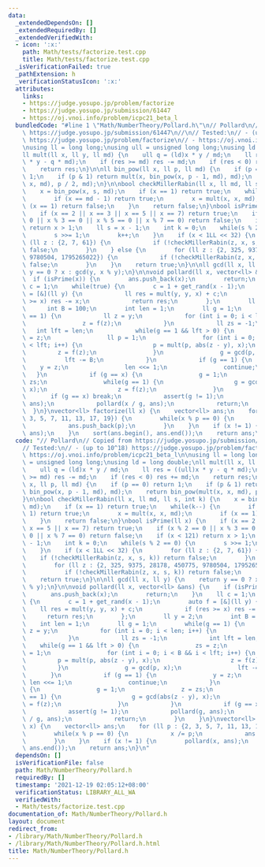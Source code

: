 ```yaml
---
data:
  _extendedDependsOn: []
  _extendedRequiredBy: []
  _extendedVerifiedWith:
  - icon: ':x:'
    path: Math/tests/factorize.test.cpp
    title: Math/tests/factorize.test.cpp
  _isVerificationFailed: true
  _pathExtension: h
  _verificationStatusIcon: ':x:'
  attributes:
    links:
    - https://judge.yosupo.jp/problem/factorize
    - https://judge.yosupo.jp/submission/61447
    - https://oj.vnoi.info/problem/icpc21_beta_l
  bundledCode: "#line 1 \"Math/NumberTheory/Pollard.h\"\n// Pollard\n// Copied from\
    \ https://judge.yosupo.jp/submission/61447\n//\n// Tested:\n// - (up to 10^18)\
    \ https://judge.yosupo.jp/problem/factorize\n// - https://oj.vnoi.info/problem/icpc21_beta_l\n\
    \nusing ll = long long;\nusing ull = unsigned long long;\nusing ld = long double;\n\
    ll mult(ll x, ll y, ll md) {\n    ull q = (ld)x * y / md;\n    ll res = ((ull)x\
    \ * y - q * md);\n    if (res >= md) res -= md;\n    if (res < 0) res += md;\n\
    \    return res;\n}\n\nll bin_pow(ll x, ll p, ll md) {\n    if (p == 0) return\
    \ 1;\n    if (p & 1) return mult(x, bin_pow(x, p - 1, md), md);\n    return bin_pow(mult(x,\
    \ x, md), p / 2, md);\n}\n\nbool checkMillerRabin(ll x, ll md, ll s, int k) {\n\
    \    x = bin_pow(x, s, md);\n    if (x == 1) return true;\n    while(k--) {\n\
    \        if (x == md - 1) return true;\n        x = mult(x, x, md);\n        if\
    \ (x == 1) return false;\n    }\n    return false;\n}\nbool isPrime(ll x) {\n\
    \    if (x == 2 || x == 3 || x == 5 || x == 7) return true;\n    if (x % 2 ==\
    \ 0 || x % 3 == 0 || x % 5 == 0 || x % 7 == 0) return false;\n    if (x < 121)\
    \ return x > 1;\n    ll s = x - 1;\n    int k = 0;\n    while(s % 2 == 0) {\n\
    \        s >>= 1;\n        k++;\n    }\n    if (x < 1LL << 32) {\n        for\
    \ (ll z : {2, 7, 61}) {\n            if (!checkMillerRabin(z, x, s, k)) return\
    \ false;\n        }\n    } else {\n        for (ll z : {2, 325, 9375, 28178, 450775,\
    \ 9780504, 1795265022}) {\n            if (!checkMillerRabin(z, x, s, k)) return\
    \ false;\n        }\n    }\n    return true;\n}\n\nll gcd(ll x, ll y) {\n    return\
    \ y == 0 ? x : gcd(y, x % y);\n}\n\nvoid pollard(ll x, vector<ll> &ans) {\n  \
    \  if (isPrime(x)) {\n        ans.push_back(x);\n        return;\n    }\n    ll\
    \ c = 1;\n    while(true) {\n        c = 1 + get_rand(x - 1);\n        auto f\
    \ = [&](ll y) {\n            ll res = mult(y, y, x) + c;\n            if (res\
    \ >= x) res -= x;\n            return res;\n        };\n        ll y = 2;\n  \
    \      int B = 100;\n        int len = 1;\n        ll g = 1;\n        while(g\
    \ == 1) {\n            ll z = y;\n            for (int i = 0; i < len; i++) {\n\
    \                z = f(z);\n            }\n            ll zs = -1;\n         \
    \   int lft = len;\n            while(g == 1 && lft > 0) {\n                zs\
    \ = z;\n                ll p = 1;\n                for (int i = 0; i < B && i\
    \ < lft; i++) {\n                    p = mult(p, abs(z - y), x);\n           \
    \         z = f(z);\n                }\n                g = gcd(p, x);\n     \
    \           lft -= B;\n            }\n            if (g == 1) {\n            \
    \    y = z;\n                len <<= 1;\n                continue;\n         \
    \   }\n            if (g == x) {\n                g = 1;\n                z =\
    \ zs;\n                while(g == 1) {\n                    g = gcd(abs(z - y),\
    \ x);\n                    z = f(z);\n                }\n            }\n     \
    \       if (g == x) break;\n            assert(g != 1);\n            pollard(g,\
    \ ans);\n            pollard(x / g, ans);\n            return;\n        }\n  \
    \  }\n}\nvector<ll> factorize(ll x) {\n    vector<ll> ans;\n    for (ll p : {2,\
    \ 3, 5, 7, 11, 13, 17, 19}) {\n        while(x % p == 0) {\n            x /= p;\n\
    \            ans.push_back(p);\n        }\n    }\n    if (x != 1) {\n        pollard(x,\
    \ ans);\n    }\n    sort(ans.begin(), ans.end());\n    return ans;\n}\n"
  code: "// Pollard\n// Copied from https://judge.yosupo.jp/submission/61447\n//\n\
    // Tested:\n// - (up to 10^18) https://judge.yosupo.jp/problem/factorize\n// -\
    \ https://oj.vnoi.info/problem/icpc21_beta_l\n\nusing ll = long long;\nusing ull\
    \ = unsigned long long;\nusing ld = long double;\nll mult(ll x, ll y, ll md) {\n\
    \    ull q = (ld)x * y / md;\n    ll res = ((ull)x * y - q * md);\n    if (res\
    \ >= md) res -= md;\n    if (res < 0) res += md;\n    return res;\n}\n\nll bin_pow(ll\
    \ x, ll p, ll md) {\n    if (p == 0) return 1;\n    if (p & 1) return mult(x,\
    \ bin_pow(x, p - 1, md), md);\n    return bin_pow(mult(x, x, md), p / 2, md);\n\
    }\n\nbool checkMillerRabin(ll x, ll md, ll s, int k) {\n    x = bin_pow(x, s,\
    \ md);\n    if (x == 1) return true;\n    while(k--) {\n        if (x == md -\
    \ 1) return true;\n        x = mult(x, x, md);\n        if (x == 1) return false;\n\
    \    }\n    return false;\n}\nbool isPrime(ll x) {\n    if (x == 2 || x == 3 ||\
    \ x == 5 || x == 7) return true;\n    if (x % 2 == 0 || x % 3 == 0 || x % 5 ==\
    \ 0 || x % 7 == 0) return false;\n    if (x < 121) return x > 1;\n    ll s = x\
    \ - 1;\n    int k = 0;\n    while(s % 2 == 0) {\n        s >>= 1;\n        k++;\n\
    \    }\n    if (x < 1LL << 32) {\n        for (ll z : {2, 7, 61}) {\n        \
    \    if (!checkMillerRabin(z, x, s, k)) return false;\n        }\n    } else {\n\
    \        for (ll z : {2, 325, 9375, 28178, 450775, 9780504, 1795265022}) {\n \
    \           if (!checkMillerRabin(z, x, s, k)) return false;\n        }\n    }\n\
    \    return true;\n}\n\nll gcd(ll x, ll y) {\n    return y == 0 ? x : gcd(y, x\
    \ % y);\n}\n\nvoid pollard(ll x, vector<ll> &ans) {\n    if (isPrime(x)) {\n \
    \       ans.push_back(x);\n        return;\n    }\n    ll c = 1;\n    while(true)\
    \ {\n        c = 1 + get_rand(x - 1);\n        auto f = [&](ll y) {\n        \
    \    ll res = mult(y, y, x) + c;\n            if (res >= x) res -= x;\n      \
    \      return res;\n        };\n        ll y = 2;\n        int B = 100;\n    \
    \    int len = 1;\n        ll g = 1;\n        while(g == 1) {\n            ll\
    \ z = y;\n            for (int i = 0; i < len; i++) {\n                z = f(z);\n\
    \            }\n            ll zs = -1;\n            int lft = len;\n        \
    \    while(g == 1 && lft > 0) {\n                zs = z;\n                ll p\
    \ = 1;\n                for (int i = 0; i < B && i < lft; i++) {\n           \
    \         p = mult(p, abs(z - y), x);\n                    z = f(z);\n       \
    \         }\n                g = gcd(p, x);\n                lft -= B;\n     \
    \       }\n            if (g == 1) {\n                y = z;\n               \
    \ len <<= 1;\n                continue;\n            }\n            if (g == x)\
    \ {\n                g = 1;\n                z = zs;\n                while(g\
    \ == 1) {\n                    g = gcd(abs(z - y), x);\n                    z\
    \ = f(z);\n                }\n            }\n            if (g == x) break;\n\
    \            assert(g != 1);\n            pollard(g, ans);\n            pollard(x\
    \ / g, ans);\n            return;\n        }\n    }\n}\nvector<ll> factorize(ll\
    \ x) {\n    vector<ll> ans;\n    for (ll p : {2, 3, 5, 7, 11, 13, 17, 19}) {\n\
    \        while(x % p == 0) {\n            x /= p;\n            ans.push_back(p);\n\
    \        }\n    }\n    if (x != 1) {\n        pollard(x, ans);\n    }\n    sort(ans.begin(),\
    \ ans.end());\n    return ans;\n}\n"
  dependsOn: []
  isVerificationFile: false
  path: Math/NumberTheory/Pollard.h
  requiredBy: []
  timestamp: '2021-12-19 02:05:12+08:00'
  verificationStatus: LIBRARY_ALL_WA
  verifiedWith:
  - Math/tests/factorize.test.cpp
documentation_of: Math/NumberTheory/Pollard.h
layout: document
redirect_from:
- /library/Math/NumberTheory/Pollard.h
- /library/Math/NumberTheory/Pollard.h.html
title: Math/NumberTheory/Pollard.h
---
```


